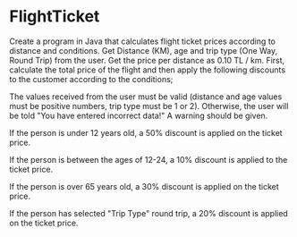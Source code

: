 # FlightTicket

Create a program in Java that calculates flight ticket prices according to distance and conditions. Get Distance (KM), age and trip type (One Way, Round Trip) from the user. Get the price per distance as 0.10 TL / km. First, calculate the total price of the flight and then apply the following discounts to the customer according to the conditions;



The values received from the user must be valid (distance and age values must be positive numbers, trip type must be 1 or 2). Otherwise, the user will be told "You have entered incorrect data!" A warning should be given.


If the person is under 12 years old, a 50% discount is applied on the ticket price.

If the person is between the ages of 12-24, a 10% discount is applied to the ticket price.

If the person is over 65 years old, a 30% discount is applied on the ticket price.

If the person has selected "Trip Type" round trip, a 20% discount is applied on the ticket price.
